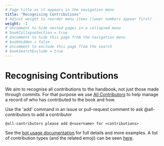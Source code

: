 ```yaml
---
# Page title as it appears in the navigation menu
title: "Recognising Contributions"
# Adjust weight to reorder menu items (lower numbers appear first)
weight: -1
# Uncomment to hide nested pages in a collapsed menu
# bookCollapseSection = true
# Uncomment to hide this page from the navigation menu
# bookHidden = false
# Uncomment to exclude this page from the search
# bookSearchExclude = true
---
```


# Recognising Contributions

We aim to recognise all contributions to the handbook, not just those made through commits.
For that purpose we use [All Contributors](https://allcontributors.org/) to help manage a record of who has contributed to the book and how.

Use the 'add' command in an issue or pull-request comment to ask @all-contributors to add a contributor

```text
@all-contributors please add @<username> for <contributions>
```

See the [bot usage documentation](https://allcontributors.org/docs/en/bot/usage) for full details and more examples.
A list of contribution types (and the related emoji) can be seen [here](https://allcontributors.org/docs/en/emoji-key).
